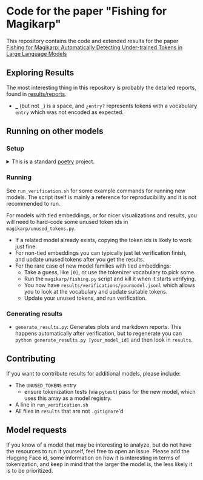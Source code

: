 # Code for the paper "Fishing for Magikarp"

This repository contains the code and extended results for the paper [Fishing for Magikarp: Automatically Detecting Under-trained Tokens in Large Language Models](https://arxiv.org/abs/2405.05417)

## Exploring Results

The most interesting thing in this repository is probably the detailed reports, found in [results/reports](results/reports).

* `▁` (but not `_`) is a space, and `¿entry?` represents tokens with a vocabulary `entry` which was not encoded as expected.


## Running on other models

### Setup

<details><summary>This is a standard <a href="https://python-poetry.org/">poetry</a> project.</summary>

```bash
poetry shell   # make/activate your virtual environment
poetry install # only the first time or on updates
```

</details>

### Running

See `run_verification.sh` for some example commands for running new models. The script itself is mainly a reference for reproducibility and it is not recommended to run.

For models with tied embeddings, or for nicer visualizations and results, you will need to hard-code some unused token ids in `magikarp/unused_tokens.py`.

* If a related model already exists, copying the token ids is likely to work just fine.
* For non-tied embeddings you can typically just let verification finish, and update unused tokens after you get the results.
* For the rare case of new model families with tied embeddings:
    * Take a guess, like `[0]`, or use the tokenizer vocabulary to pick some.
    * Run the `magikarp/fishing.py` script and kill it when it starts verifying.
    * You now have `results/verifications/yourmodel.jsonl` which allows you to look at the vocabulary and update suitable tokens.
    * Update your unused tokens, and run verification.

### Generating results

* `generate_results.py`: Generates plots and markdown reports. This happens automatically after verification, but to regenerate you can `python generate_results.py [your_model_id]` and then look in `results`.


## Contributing

If you want to contribute results for additional models, please include:
  * The `UNUSED_TOKENS` entry
    * ensure tokenization tests (via `pytest`) pass for the new model, which uses this array as a model registry.
  * A line in `run_verification.sh`
  * All files in `results` that are not `.gitignore`'d

## Model requests

If you know of a model that may be interesting to analyze, but do not have the resources to run it yourself, feel free to open an issue. Please add the Hugging Face id, some information on how it is interesting in terms of tokenization, and keep in mind that the larger the model is, the less likely it is to be prioritized.


